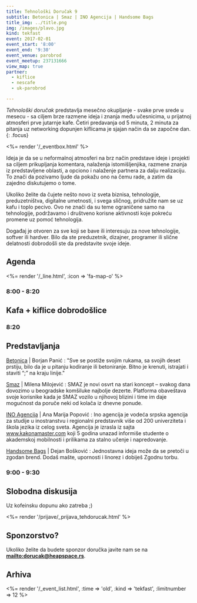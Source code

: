 ```yaml
---
title: Tehnološki Doručak 9
subtitle: Betonica | Smaz | INO Agencija | Handsome Bags
title_img: ../title.png
img: /images/plavo.jpg
kind: tekfast
event: 2017-02-01
event_start: '8:00'
event_end: '9:30'
event_venue: parobrod
event_meetup: 237131666
view_map: true
partner:
  - kiflice
  - nescafe
  - uk-parobrod

---
```


_Tehnološki doručak_ predstavlja mesečno okupljanje - svake prve srede u mesecu -
sa ciljem brze razmene ideja i znanja među učesnicima, u prijatnoj atmosferi prve
jutarnje kafe. Četiri predavanja od 5 minuta, 2 minuta za pitanja uz networking
dopunjen kiflicama je sjajan način da se započne dan.
{: .focus}

<%= render '/_eventbox.html' %>

Ideja je da se u neformalnoj atmosferi na brz način predstave ideje i projekti sa ciljem
prikupljanja komentara, nalaženja istomišljenjika, razmene znanja iz
predstavljene oblasti, a opciono i nalaženje partnera za dalju realizaciju. To
znači da pozivamo ljude da pokažu ono na čemu rade, a zatim da zajedno
diskutujemo o tome.

Ukoliko želite da čujete nešto novo iz sveta biznisa, tehnologije,
preduzetništva, digitalne umetnosti, i svega sličnog, pridružite nam se uz kafu
i toplo pecivo. Ovo ne znači da su teme ograničene samo na tehnologije, podržavamo i
društveno korisne aktivnosti koje pokreću promene uz pomoć tehnologija.

Događaj je otvoren za sve koji se bave ili interesuju za nove tehnologije,
softver ili hardver. Bilo da ste preduzetnik, dizajner, programer ili slične
delatnosti dobrodošli ste da predstavite svoje ideje.




## Agenda

<div class="agenda" markdown="1">
<%= render '/_line.html', :icon => 'fa-map-o' %>

### 8:00 - 8:20

## Kafa + kiflice dobrodošlice

### 8:20

## Predstavljanja

[Betonica](http://www.itsbetoni.ca/) | Borjan Panić
: "Sve se postiže svojim rukama, sa svojih deset prstiju, bilo da je u pitanju kodiranje ili betoniranje. Bitno je krenuti, istrajati i staviti “;” na kraju linije."

[Smaz](https://www.facebook.com/smazapp/) | Milena Milojević
: SMAZ je novi osvrt na stari koncept – svakog dana dovozimo u beogradske komšiluke najbolje dezerte. Platforma obaveštava svoje korisnike kada je SMAZ vozilo u njihovoj blizini i time im daje mogućnost da poruče neki od kolača iz dnevne ponude.

[INO Agencija](https://inoagencija.com/) | Ana Marija Popović
: Ino agencija je vodeća srpska agencija za studije u inostranstvu i regionalni predstavnik više od 200 univerziteta i škola jezika iz celog sveta. Agencija je izrasla iz sajta www.kakonamaster.com koji 5 godina unazad informiše studente o akademskoj mobilnosti i prilikama za stalno učenje i napredovanje.

[Handsome Bags](https://www.facebook.com/HandsomeBags/) | Dejan Bošković
: Jednostavna ideja može da se pretoči u zgodan brend. Dodaš mašte, upornosti i linorez i dobiješ Zgodnu torbu.


### 9:00 - 9:30

## Slobodna diskusija

Uz kofeinsku dopunu ako zatreba ;)

</div>




<%= render '/prijave/_prijava_tehdorucak.html' %>



## Sponzorstvo?

Ukoliko želite da budete sponzor doručka javite nam se na **<mailto:dorucak@heapspace.rs>**.

## Arhiva

<%= render '/_event_list.html', :time => 'old', :kind => 'tekfast', :limitnumber => 12 %>
